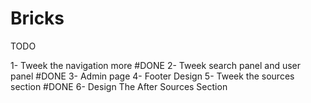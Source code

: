 # Bricks
TODO

1- Tweek the navigation more                #DONE
2- Tweek search panel and user panel        #DONE
3- Admin page
4- Footer Design
5- Tweek the sources section                #DONE
6- Design The After Sources Section
